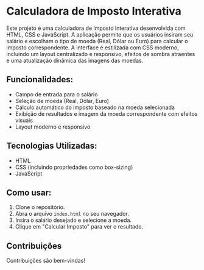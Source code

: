 # Calculadora de Imposto Interativa

Este projeto é uma calculadora de imposto interativa desenvolvida com HTML, CSS e JavaScript. A aplicação permite que os usuários insiram seu salário e escolham o tipo de moeda (Real, Dólar ou Euro) para calcular o imposto correspondente. A interface é estilizada com CSS moderno, incluindo um layout centralizado e responsivo, efeitos de sombra atraentes e uma atualização dinâmica das imagens das moedas.

## Funcionalidades:
- Campo de entrada para o salário
- Seleção de moeda (Real, Dólar, Euro)
- Cálculo automático do imposto baseado na moeda selecionada
- Exibição de resultados e imagem da moeda correspondente com efeitos visuais
- Layout moderno e responsivo

## Tecnologias Utilizadas:
- HTML
- CSS (incluindo propriedades como box-sizing)
- JavaScript

## Como usar:
1. Clone o repositório.
2. Abra o arquivo `index.html` no seu navegador.
3. Insira o salário desejado e selecione a moeda.
4. Clique em "Calcular Imposto" para ver o resultado.

## Contribuições
Contribuições são bem-vindas!
